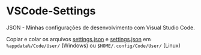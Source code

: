 # VSCode-Settings
JSON - Minhas configurações de desenvolvimento com Visual Studio Code.

Copiar e colar os arquivos [settings.json](./settings.json) e [settings.json](./keybindings.json) em `%appdata%/Code/User/` (Windows) ou `$HOME/.config/Code/User/` (Linux)
